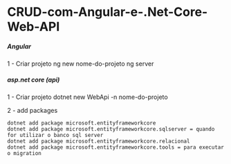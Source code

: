# CRUD-com-Angular-e-.Net-Core-Web-API

#####  Angular  #####  

1 - Criar projeto 
    ng new nome-do-projeto
    ng server 
    
#####  asp.net core (api)  #####  

1 - Criar projeto 
    dotnet new WebApi -n nome-do-projeto

2 - add packages

    dotnet add package microsoft.entityframeworkcore
    dotnet add package microsoft.entityframeworkcore.sqlserver = quando for utilizar o banco sql server
    dotnet add package microsoft.entityframeworkcore.relacional
    dotnet add package microsoft.entityframeworkcore.tools = para executar o migration


